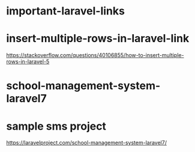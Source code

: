# important-laravel-links
# insert-multiple-rows-in-laravel-link
https://stackoverflow.com/questions/40106855/how-to-insert-multiple-rows-in-laravel-5
# school-management-system-laravel7 
# sample sms project
https://laravelproject.com/school-management-system-laravel7/
